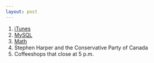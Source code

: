```yaml
---
layout: post
---
```


1. [iTunes](https://twitter.com/mylesb/status/618843307037167616)
2. [MySQL](https://twitter.com/mylesb/status/634857886250835968)
3. [Math](https://twitter.com/mylesb/status/622138225683861504)
4. Stephen Harper and the Conservative Party of Canada
5. Coffeeshops that close at 5 p.m.
